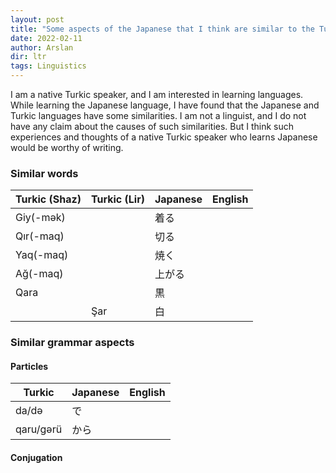 ```yaml
---
layout: post
title: "Some aspects of the Japanese that I think are similar to the Turkic"
date: 2022-02-11
author: Arslan
dir: ltr
tags: Linguistics
---
```



I am a native Turkic speaker, and I am interested in learning languages. While learning the Japanese language, I have found that the Japanese and Turkic languages have some similarities. I am not a linguist, and I do not have any claim about the causes of such similarities. But I think such experiences and thoughts of a native Turkic speaker who learns Japanese would be worthy of writing.

### Similar words

| Turkic (Shaz)  | Turkic (Lir)  | Japanese      | English     |
| ------------- | ------------- | ------------- | ----------- |
| Giy(-mək)     |               | 着る           |             |
| Qır(-maq)     |               | 切る           |             |
| Yaq(-maq)     |               | 焼く           |             |
| Ağ(-maq)      |               | 上がる         |             |
| Qara          |               | 黒            |             |
|               | Şar           | 白             |             |

### Similar grammar aspects

#### Particles

| Turkic        | Japanese      | English     |
| ------------- | ------------- | ----------- |
| da/də         | で            |             |
| qaru/gərü     | から           |             |

#### Conjugation




















